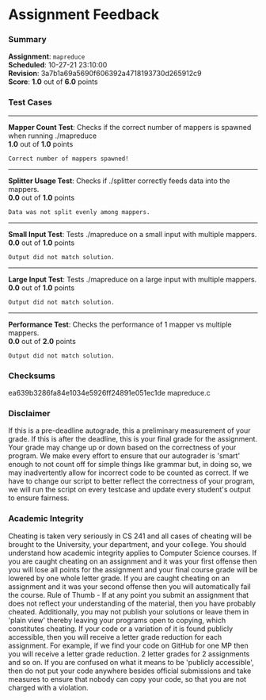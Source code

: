 # Assignment Feedback

### Summary

**Assignment**: `mapreduce`  
**Scheduled**: 10-27-21 23:10:00  
**Revision**: 3a7b1a69a5690f606392a4718193730d265912c9  
**Score**: **1.0** out of **6.0** points

### Test Cases
---

**Mapper Count Test**: Checks if the correct number of mappers is spawned when running ./mapreduce  
**1.0** out of **1.0** points
```
Correct number of mappers spawned!
```
---

**Splitter Usage Test**: Checks if ./splitter correctly feeds data into the mappers.  
**0.0** out of **1.0** points
```
Data was not split evenly among mappers.
```
---

**Small Input Test**: Tests ./mapreduce on a small input with multiple mappers.  
**0.0** out of **1.0** points
```
Output did not match solution.
```
---

**Large Input Test**: Tests ./mapreduce on a large input with multiple mappers.  
**0.0** out of **1.0** points
```
Output did not match solution.
```
---

**Performance Test**: Checks the performance of 1 mapper vs multiple mappers.  
**0.0** out of **2.0** points
```
Output did not match solution.
```
### Checksums

ea639b3286fa84e1034e5926ff24891e051ec1de mapreduce.c


### Disclaimer
If this is a pre-deadline autograde, this a preliminary measurement of your grade.
If this is after the deadline, this is your final grade for the assignment.
Your grade may change up or down based on the correctness of your program.
We make every effort to ensure that our autograder is 'smart' enough to not count off
for simple things like grammar but, in doing so, we may inadvertently allow for
incorrect code to be counted as correct.
If we have to change our script to better reflect the correctness of your program,
we will run the script on every testcase and update every student's output to ensure fairness.



### Academic Integrity
Cheating is taken very seriously in CS 241 and all cases of cheating will be brought to the University, your department, and your college.
You should understand how academic integrity applies to Computer Science courses.
If you are caught cheating on an assignment and it was your first offense then you will lose all points for the assignment and your final course
grade will be lowered by one whole letter grade. If you are caught cheating on an assignment and it was your second offense then you will automatically fail the course.
Rule of Thumb - If at any point you submit an assignment that does not reflect your understanding of the material, then you have probably cheated.
Additionally, you may not publish your solutions or leave them in 'plain view' thereby leaving your programs open to copying, which constitutes cheating.
If your code or a variation of it is found publicly accessible, then you will receive a letter grade reduction for each assignment.
For example, if we find your code on GitHub for one MP then you will receive a letter grade reduction. 2 letter grades for 2 assignments and so on.
If you are confused on what it means to be 'publicly accessible', then do not put your code anywhere besides official submissions and take measures
to ensure that nobody can copy your code, so that you are not charged with a violation.


